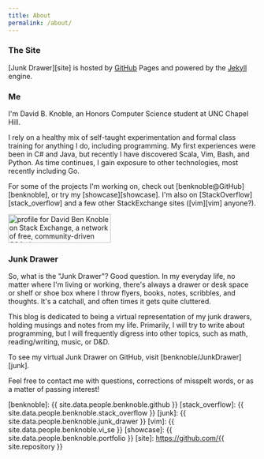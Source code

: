 ```yaml
---
title: About
permalink: /about/
---
```

### The Site

[Junk Drawer][site] is hosted by [GitHub][github] Pages and powered by the
[Jekyll][jekyll] engine.

### Me

I'm David B. Knoble, an Honors Computer Science student at UNC Chapel Hill.

I rely on a healthy mix of self-taught experimentation and formal class training
for anything I do, including programming. My first experiences were been in C#
and Java, but recently I have discovered Scala, Vim, Bash, and Python. As time
continues, I gain exposure to other technologies, most recently including Go.

For some of the projects I'm working on, check out
[benknoble@GitHub][benknoble], or try my [showcase][showcase]. I'm also on
[StackOverflow][stack_overflow] and a few other StackExchange sites ([vim][vim]
anyone?).

<a href="https://stackexchange.com/users/5546231"><img
src="https://stackexchange.com/users/flair/5546231.png?theme=dark" width="208"
height="58" alt="profile for David Ben Knoble on Stack Exchange, a network of
free, community-driven Q&amp;A sites" title="profile for David Ben Knoble on
Stack Exchange, a network of free, community-driven Q&amp;A sites"></a>

### Junk Drawer

So, what is the "Junk Drawer"? Good question. In my everyday life, no matter
where I'm living or working, there's always a drawer or desk space or shelf or
shoe box where I throw flyers, books, notes, scribbles, and thoughts. It's a
catchall, and often times it gets quite cluttered.

This blog is dedicated to being a virtual representation of my junk drawers,
holding musings and notes from my life. Primarily, I will try to write about
programming, but I will frequently digress into other topics, such as math,
reading/writing, music, or D&D.

To see my virtual Junk Drawer on GitHub, visit [benknoble/JunkDrawer][junk].

Feel free to contact me with questions, corrections of misspelt words, or as a
matter of passing interest!

<!-- Links -->
[github]: https://github.com/
[jekyll]: http://jekyllrb.com
[benknoble]: {{ site.data.people.benknoble.github }}
[stack_overflow]: {{ site.data.people.benknoble.stack_overflow }}
[junk]: {{ site.data.people.benknoble.junk_drawer }}
[vim]: {{ site.data.people.benknoble.vi_se }}
[showcase]: {{ site.data.people.benknoble.portfolio }}
[site]: https://github.com/{{ site.repository }}

